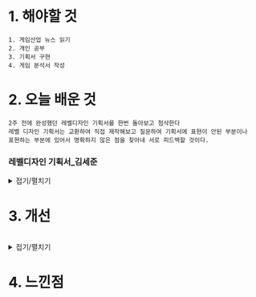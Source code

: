 # 1. 해야할 것
```
1. 게임산업 뉴스 읽기
2. 개인 공부
3. 기획서 구현
4. 게임 분석서 작성
```

# 2. 오늘 배운 것
```
2주 전에 완성했던 레벨디자인 기획서를 한번 돌아보고 첨삭한다
레벨 디자인 기획서는 교환하여 직접 제작해보고 질문하여 기획서에 표현이 안된 부분이나
표현하는 부분에 있어서 명확하지 않은 점을 찾아내 서로 피드백할 것이다.
```

### 레벨디자인 기획서_김세준
<details>
<summary>접기/펼치기</summary>


</details>



# 3. 개선
```

```
<details>
<summary>접기/펼치기</summary>


</details>

# 4. 느낀점
```

```


